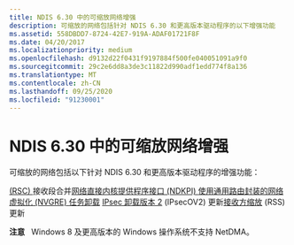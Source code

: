 ```yaml
---
title: NDIS 6.30 中的可缩放网络增强
description: 可缩放的网络包括针对 NDIS 6.30 和更高版本驱动程序的以下增强功能
ms.assetid: 558DBDD7-8724-42E7-919A-ADAF01721F8F
ms.date: 04/20/2017
ms.localizationpriority: medium
ms.openlocfilehash: d9132d22f0431f9197884f500fe040051091a9f0
ms.sourcegitcommit: 29c2e6dd8a3de3c11822d990adf1edd774f8a136
ms.translationtype: MT
ms.contentlocale: zh-CN
ms.lasthandoff: 09/25/2020
ms.locfileid: "91230001"
---
```

# <a name="scalable-networking-enhancements-in-ndis-630"></a>NDIS 6.30 中的可缩放网络增强


可缩放的网络包括以下针对 NDIS 6.30 和更高版本驱动程序的增强功能：

[ (RSC) ](overview-of-receive-segment-coalescing.md) 
 接收段合并[网络直接内核提供程序接口 (NDKPI) ](./overview-of-network-direct-kernel-provider-interface--ndkpi-.md) 
[使用通用路由封装的网络虚拟化 (NVGRE) 任务卸载](network-virtualization-using-generic-routing-encapsulation--nvgre--task-offload.md) 
[IPsec 卸载版本 2](./introduction-to-ipsec-offload-version-2.md) (IPsecOV2) 更新[接收方缩放](./receive-side-scaling-version-2-rssv2-.md) (RSS) 更新

**注意**   Windows 8 及更高版本的 Windows 操作系统不支持 NetDMA。

 

 

